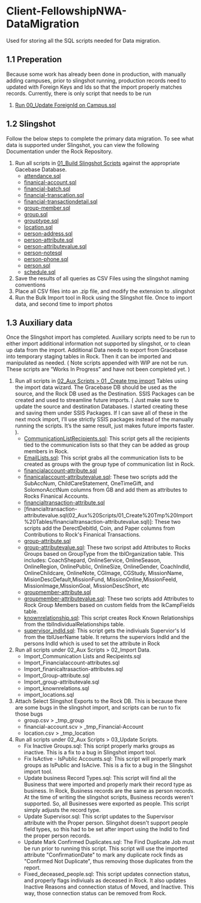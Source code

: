 # Client-FellowshipNWA-DataMigration
Used for storing all the SQL scripts needed for Data migration.

## 1.1 Preperation
Because some work has already been done in production, with manually adding campuses, prior to slingshot running, production records need to updated with Foreign Keys and Ids so that the import properly matches records.  Currently, there is only script that needs to be run

1. [Run 00_Update ForeignId on Campus.sql](/00_Update%20ForeignId%20on%20Campus.sql)

## 1.2 Slingshot
Follow the below steps to complete the primary data migration.  To see what data is supported under Slingshot, you can view the following Documentation under the Rock Repository.

1. Run all scripts in [01_Build Slingshot Scripts](/01_Build%20Slingshot%20Scripts/) against the appropriate Gacebase Database.
   - [attendance.sql](/01_Build%20Slingshot%20Scripts/attendance.sql)
   - [finanical-account.sql](/01_Build%20Slingshot%20Scripts/finanical-account.sql)
   - [financial-batch.sql](/01_Build%20Slingshot%20Scripts/financial-batch.sql)
   - [financial-transcation.sql](/01_Build%20Slingshot%20Scripts/financial-transcation.sql)
   - [financial-transactiondetail.sql](/01_Build%20Slingshot%20Scripts/financial-transactiondetail.sql)
   - [group-member.sql](/01_Build%20Slingshot%20Scripts/group-member.sql)
   - [group.sql](/01_Build%20Slingshot%20Scripts/group.sql)
   - [grouptype.sql](/01_Build%20Slingshot%20Scripts/grouptype.sql)
   - [location.sql](/01_Build%20Slingshot%20Scripts/location.sql)
   - [person-address.sql](/01_Build%20Slingshot%20Scripts/person-address.sql)
   - [person-attribute.sql](/01_Build%20Slingshot%20Scripts/person-attribute.sql)
   - [person-attributevalue.sql](/01_Build%20Slingshot%20Scripts/person-attributevalue.sql)
   - [person-notesql](/01_Build%20Slingshot%20Scripts/person-notesql.sql)
   - [person-phone.sql](/01_Build%20Slingshot%20Scripts/person-phone.sql)
   - [person.sql](/01_Build%20Slingshot%20Scripts/person.sql)
   - [schedule.sql](/01_Build%20Slingshot%20Scripts/schedule.sql)
2. Save the results of all queries as CSV Files using the slingshot naming conventions
3. Place all CSV files into an .zip file, and modify the extension to .slingshot
4. Run the Bulk Import tool in Rock using the Slingshot file.  Once to import data, and second time to import photos

## 1.3 Auxiliary data
Once the Slingshot import has completed.  Auxiliary scripts need to be run to either import additional information not supported by slingshot, or to clean up data from the import.  Additional Data needs to export from Gracebase into temporary staging tables in Rock.  Then it can be imported and manipulated as needed.
( Note scripts appended with WIP are not be run.  These scripts are “Works In Progress” and have not been completed yet. )

1. Run all scripts in [02_Aux Scripts > 01 _Create tmp import](02_Aux%20Scripts/01_Create%20Tmp%20Import%20Tables/) Tables using the import data wizard.  The Gracebase DB should be used as the source, and the Rock DB used as the Destination.  SSIS Packages can be created and used to streamline future imports.  ( Just make sure to update the source and destination Databases.  I started creating these and saving them under SSIS Packages.  If I can save all of these in the next mock import, I’ll use strictly SSIS packages instead of the manually running the scripts.  It’s the same result, just makes future imports faster. ).
   - [CommunicationListRecipients.sql](02_Aux%20Scripts/01_Create%20Tmp%20Import%20Tables/CommunicationListRecipients.sql):  This script gets all the recipients tied to the communication lists so that they can be added as group members in Rock.
   - [EmailLists.sql](02_Aux%20Scripts/01_Create%20Tmp%20Import%20Tables/EmailLists.sql):  This script grabs all the communication lists to be created as groups with the group type of communication list in Rock.
   - [financialaccount-attribute.sql](02_Aux%20Scripts/01_Create%20Tmp%20Import%20Tables/financialaccount-attribute.sql)
   - [finanicalaccount-attributevalue.sql](02_Aux%20Scripts/01_Create%20Tmp%20Import%20Tables/financialaccount-attributevalue.sql):  These two scripts add the SubAccNum, ChildCareStatement, OneTimeGift, and SolomonAcctNum columns from GB and add them as attributes to Rocks Finanical Accounts.
   - [financialtransaction-attribute.sql](02_Aux%20Scripts/01_Create%20Tmp%20Import%20Tables/financialtransaction-attribute.sql)
   - [financialtransaction-attributevalue.sql(02_Aux%20Scripts/01_Create%20Tmp%20Import%20Tables/financialtransaction-attributevalue.sql)]:  These two scripts add the DerectDebitId, Coin, and Paper columns from Contributions to Rock's Finanical Transactions.
   - [group-attribute.sql](02_Aux%20Scripts/01_Create%20Tmp%20Import%20Tables/group-attribute.sql)
   - [group-attributevalue.sql](02_Aux%20Scripts/01_Create%20Tmp%20Import%20Tables/group-attributevalue.sql):  These two scripst add Attributes to Rocks Groups based on GroupType from the tblOrganization table.  This includes: CoachShepard, OnlineService, OnlineSeason, OnlineRegion, OnlinePublic, OnlineSize, OnlineGender, CoachIndId, OnlineChildcare, OnlineNote, CGImage, CGStudy, MissionName, MisionDescDefault,MissionFund, MissionOnline,MissionFeeId, MissionImage,MissionGoal, MissionDescShort, etc
   - [groupmember-attribute.sql](02_Aux%20Scripts/01_Create%20Tmp%20Import%20Tables/groupmember-attribute.sql)
   - [groupmember-attributevalue.sql](02_Aux%20Scripts/01_Create%20Tmp%20Import%20Tables/groupmember-attributevalue.sql):  These two scripts add Attributes to Rock Group Members based on custom fields from the lkCampFields table.
   - [knownrelationship.sql](02_Aux%20Scripts/01_Create%20Tmp%20Import%20Tables/knownrelationship.sql):  This script creates Rock Known Relationships from the tblIndividualRelationships table.
   - [supervisor_indId.sql](02_Aux%20Scripts/01_Create%20Tmp%20Import%20Tables/supervisor_indId.sql):  This script gets the indiviuals Supervior's Id from the tblUserName table.  It returns the superviors IndId and the persons IndId which is used to set the attribute in Rock
2. Run all scripts under 02_Aux Scripts > 02_Import Data.
   - Import_Communication Lists and Recipeints.sql
   - Import_Financialaccount-attributes.sql
   - Import_finanicaltrasaction-attributes.sql
   - Import_Group-attribute.sql
   - Import_group-attributevale.sql
   - import_knownrelations.sql
   - import_locations.sql
3. Attach Select Slingshot Exports to the Rock DB.  This is because there are some bugs in the slingshot import, and scripts can be run to fix those bugs
   - group.csv > _tmp_group
   - financial-account.scv > _tmp_Financial-Account
   - location.csv > _tmp_location
4. Run all scripts under 02_Aux Scripts > 03_Update Scripts.
   - Fix Inactive Groups.sql:  This script properly marks groups as inactive.  This is a fix to a bug in Slingshot import tool.
   - Fix IsActive - IsPublic Accounts.sql:  This script will properly mark groups as IsPublic and IsAcive.  This is a fix to a bug in the Slingshot import tool.
   - Update business Record Types.sql:  This script will find all the Business that were imported and properly mark their record type as business.  In Rock, Business records are the same as person records.  At the time of writing the slingshot scripts, Business records weren't supported.  So, all Businesses were exported as people.  This script simply adjusts the record type.
   - Update Supervisor.sql:  This script updates to the Supervisor attribute with the Proper person.  Slingshot doesn't support people field types, so this had to be set after import using the IndId to find the proper person records.
   - Update Mark Confirmed Duplicates.sql:  The Find Duplicate Job must be run prior to running this script.  This script will use the imported attribute "ConfirmationDate" to mark any duplicate rock finds as "Confirmed Not Duplicate", thus removing those duplicates from the report.
   - Fixed_deceased_people.sql: This script updates connection status, and properly flags indiviuals as deceased in Rock.  It also updates Inactive Reasons and connection status of Moved, and Inactive.  This way, those connection status can be removed from Rock.
